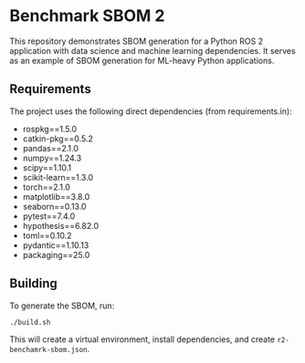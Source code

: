 # Benchmark SBOM 2

This repository demonstrates SBOM generation for a Python ROS 2 application with data science and machine learning dependencies. It serves as an example of SBOM generation for ML-heavy Python applications.

## Requirements

The project uses the following direct dependencies (from requirements.in):
- rospkg==1.5.0
- catkin-pkg==0.5.2
- pandas==2.1.0
- numpy==1.24.3
- scipy==1.10.1
- scikit-learn==1.3.0
- torch==2.1.0
- matplotlib==3.8.0
- seaborn==0.13.0
- pytest==7.4.0
- hypothesis==6.82.0
- toml==0.10.2
- pydantic==1.10.13
- packaging==25.0

## Building

To generate the SBOM, run:
```bash
./build.sh
```

This will create a virtual environment, install dependencies, and create `r2-benchamrk-sbom.json`. 